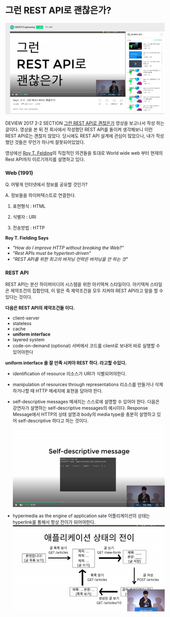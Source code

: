 
# 그런 REST API로 괜찮은가?

![](./Images/web_page_first_screen.jpg)


 DEVIEW 2017 2-2 SECTION [그런 REST API로 괜찮은가](https://tv.naver.com/v/2292653) 영상을 보고나서 작성 하는 글이다. 영상을 본 뒤 전 회사에서 작성했던 REST API를 돌이켜 생각해보니 이런 REST API로는 괜찮지 않았다. 당시에도 REST API 설계에 관심이 많았으나, 내가 작성했던 것들은 무언가 하나씩 잘못되어있었다.
 
 영상에선 [Roy T. Felding](https://twitter.com/fielding?lang=en)의 직접적인 의견들을 토대로 World wide web 부터 현재의 Rest API까지 이르기까지를 설명하고 있다.
 
### Web (1991)
 Q. 어떻게 인터넷에서 정보를 공유할 것인가? 
 
 A. 정보들을 하이퍼텍스트로 연결한다.
 
 1) 표현형식 : HTML
 
 2) 식별자 : URI
 
 3) 전송방법 : HTTP
 
 
**Roy T. Fielding Says**
- _"How do I improve HTTP without breaking the Web?"_
- _"Rest APIs must be hypertext-driven"_
- _"REST API를 위한 최고의 버저닝 전략은 버저닝을 안 하는 것"_

### REST API
REST API는 분산 하이퍼미디어 시스템을 위한 아키텍쳐 스타일이다. 아키텍쳐 스타일은 제약조건의 집합인데, 이 말은 즉 제약조건을 모두 지켜야 REST API라고 말을 할 수 있다는 것이다.

**다음은 REST API의 제약조건들 이다.**

- client-server
- stateless
- cache
- **uniform interface**
- layered system
- code-on-demand (optional)
서버에서 코드를 client로 보내어 바로 실행할 수 있어야한다

**uniform interface 을 잘 만족 시켜야 REST 하다. 라고할 수있다.**
- identification of resource
리소스가 URI가 식별되어야한다.

- manipulation of resources through representations
리소스를 만들거나 삭제하거나할 때 HTTP 메세지에 표현을 담아야 한다. 

- self-descriptive messages
 메세지는 스스로에 설명할 수 있어야 한다. 다음은 강연자가 설명하는 self-descriptive messages의 예시이다. Response Message에서 HTTP의 상태 설명과 body의 media type을 충분히 설명하고 있어 self-descriptive 하다고 하는 것이다.
![](./Images/Self-descriptive%20message.jpg)

- hypermedia as the engine of application sate
어플리케이션의 상태는 hyperlink를 통해서 항상 전이가 되어야한다. 
![](./Images/HATEOAS.jpg)
